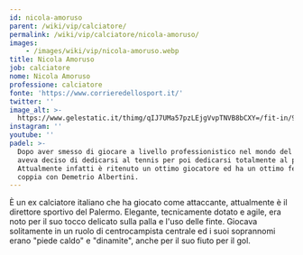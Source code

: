 ```yaml
---
id: nicola-amoruso
parent: /wiki/vip/calciatore/
permalink: /wiki/vip/calciatore/nicola-amoruso/
images:
    - /images/wiki/vip/nicola-amoruso.webp
title: Nicola Amoruso
job: calciatore
nome: Nicola Amoruso
professione: calciatore
fonte: 'https://www.corrieredellosport.it/'
twitter: ''
image_alt: >-
  https://www.gelestatic.it/thimg/qIJ7UMa57pzLEjgVvpTNVB8bCXY=/fit-in/960x540/https%3A//www.lastampa.it/image/contentid/policy%3A1.39591028%3A1606495411/OBJ112652547_1.jpg%3Ff%3Ddetail_558%26h%3D720%26w%3D1280%26%24p%24f%24h%24w%3D374e4db
instagram: ''
youtube: ''
padel: >-
  Dopo aver smesso di giocare a livello professionistico nel mondo del calcio,
  aveva deciso di dedicarsi al tennis per poi dedicarsi totalmente al padel.
  Attualmente infatti è ritenuto un ottimo giocatore ed ha un ottimo feeling in
  coppia con Demetrio Albertini.
---
```

È un ex calciatore italiano che ha giocato come attaccante, attualmente è il direttore sportivo del Palermo. Elegante, tecnicamente dotato e agile, era noto per il suo tocco delicato sulla palla e l'uso delle finte. Giocava solitamente in un ruolo di centrocampista centrale ed i suoi soprannomi erano "piede caldo" e "dinamite", anche per il suo fiuto per il gol.